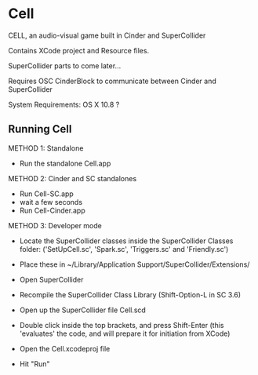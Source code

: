 Cell
====

CELL, an audio-visual game built in Cinder and SuperCollider

Contains XCode project and Resource files.

SuperCollider parts to come later...


Requires OSC CinderBlock to communicate between Cinder and SuperCollider



System Requirements:
OS X 10.8 ?




Running Cell
------------

METHOD 1: Standalone
* Run the standalone Cell.app


METHOD 2: Cinder and SC standalones
* Run Cell-SC.app
* wait a few seconds
* Run Cell-Cinder.app


METHOD 3: Developer mode
* Locate the SuperCollider classes inside the SuperCollider Classes folder: ('SetUpCell.sc', 'Spark.sc', 'Triggers.sc' and 'Friendly.sc') 
* Place these in ~/Library/Application Support/SuperCollider/Extensions/
* Open SuperCollider
* Recompile the SuperCollider Class Library (Shift-Option-L in SC 3.6)
* Open up the SuperCollider file Cell.scd
* Double click inside the top brackets, and press Shift-Enter (this 'evaluates' the code, and will prepare it for initiation from XCode)

* Open the Cell.xcodeproj file
* Hit "Run"


